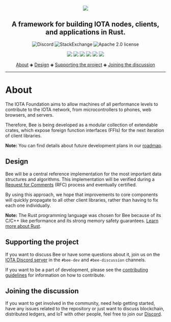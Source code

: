<h1 align="center">
  <br><img src=".github/Bee.png"></a>
</h1>

<h2 align="center">A framework for building IOTA nodes, clients, and applications in Rust.</h2>

<p align="center">
  <a href="https://discord.iota.org/" style="text-decoration:none;"><img src="https://img.shields.io/badge/Discord-9cf.svg?logo=discord" alt="Discord"></a>
    <a href="https://iota.stackexchange.com/" style="text-decoration:none;"><img src="https://img.shields.io/badge/StackExchange-9cf.svg?logo=stackexchange" alt="StackExchange"></a>
    <a href="https://github.com/iotaledger/bee/blob/master/LICENSE" style="text-decoration:none;"><img src="https://img.shields.io/github/license/iotaledger/bee.svg" alt="Apache 2.0 license"></a>
</p>

<p align="center">
  <img src="https://github.com/iotaledger/bee/workflows/Format/badge.svg">
  <img src="https://github.com/iotaledger/bee/workflows/Audit/badge.svg">
  <img src="https://github.com/iotaledger/bee/workflows/Clippy/badge.svg">
  <img src="https://github.com/iotaledger/bee/workflows/Build/badge.svg">
  <img src="https://github.com/iotaledger/bee/workflows/Test/badge.svg">
  <img src="https://coveralls.io/repos/github/iotaledger/bee/badge.svg?branch=master">
</p>

<p align="center">
  <a href="#about">About</a> ◈
  <a href="#design">Design</a> ◈
  <a href="#supporting-the-project">Supporting the project</a> ◈
  <a href="#joining-the-discussion">Joining the discussion</a>
</p>

---

# About

The IOTA Foundation aims to allow machines of all performance levels to
contribute to the IOTA network, from microcontrollers to phones, web browsers, and servers.

Therefore, Bee is being developed as a modular collection of extendable crates, which expose foreign function interfaces (FFIs) for the next iteration of client libraries.

**Note:** You can find details about future development plans in our [roadmap](https://roadmap.iota.org).

## Design

Bee will be a central reference implementation for the most important
data structures and algorithms. This implementation will be verified during a [Request for Comments](https://github.com/iotaledger/bee-rfcs/) (RFC) process and eventually certified.

By using this approach, we hope that improvements to core components will quickly propagate to all other client libraries, rather than
having to fix each one individually.

**Note:** The Rust programming language was chosen for Bee because of its C/C++ like performance and its strong memory safety guarantees. [Learn more about Rust](https://www.rust-lang.org/).

## Supporting the project

If you want to discuss Bee or have some questions about it, join us on the
[IOTA Discord server](https://discord.iota.org/) in the `#bee-dev` and
`#bee-discussion` channels.

If you want to be a part of development, please see the [contributing guidelines](.github/CONTRIBUTING.md) for information on how to contribute.

## Joining the discussion

If you want to get involved in the community, need help getting started, have any issues related to the repository or just want to discuss blockchain, distributed ledgers, and IoT with other people, feel free to join our [Discord](https://discord.iota.org/).
